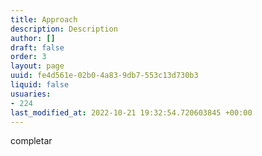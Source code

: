 ```yaml
---
title: Approach
description: Description
author: []
draft: false
order: 3
layout: page
uuid: fe4d561e-02b0-4a83-9db7-553c13d730b3
liquid: false
usuaries:
- 224
last_modified_at: 2022-10-21 19:32:54.720603845 +00:00
---
```


<p>completar</p>